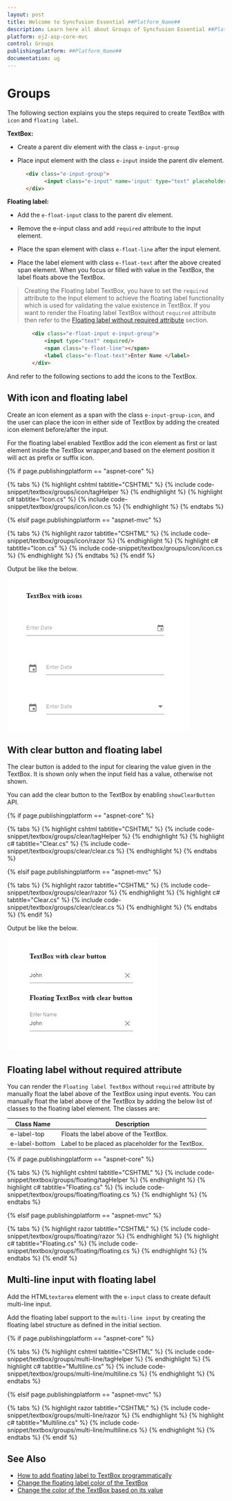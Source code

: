```yaml
---
layout: post
title: Welcome to Syncfusion Essential ##Platform_Name##
description: Learn here all about Groups of Syncfusion Essential ##Platform_Name## widgets based on HTML5 and jQuery.
platform: ej2-asp-core-mvc
control: Groups
publishingplatform: ##Platform_Name##
documentation: ug
---
```



# Groups

The following section explains you the steps required to create TextBox with `icon` and `floating label`.

**TextBox:**

* Create a parent div element with the class `e-input-group`

* Place input element with the class `e-input` inside the parent div element.

```html
      <div class="e-input-group">
            <input class="e-input" name='input' type="text" placeholder="Enter Date"/>
      </div>
```

**Floating label:**

* Add the `e-float-input` class to the parent div element.

* Remove the e-input class and add `required` attribute to the input element.

* Place the span element with class `e-float-line` after the input element.

* Place the label element with class `e-float-text` after the above created span element. When you focus or filled with value in the TextBox, the label floats above the TextBox.

> Creating the Floating label TextBox, you have to set the `required` attribute to the Input element to achieve the floating label functionality which is used for validating the value existence in TextBox. If you want to render the Floating label TextBox without
`required` attribute then refer to the [Floating label without required attribute](#floating-label-without-required-attribute) section.

```html
        <div class="e-float-input e-input-group">
            <input type="text" required/>
            <span class="e-float-line"></span>
            <label class="e-float-text">Enter Name </label>
        </div>
```

And refer to the following sections to add the icons to the TextBox.

## With icon and floating label

Create an icon element as a span with the class `e-input-group-icon`, and the user can place the icon in either side of TextBox by adding the created icon element before/after the input.

For the floating label enabled TextBox add the icon element as first or last element inside the TextBox wrapper,and based on the element position it will act as prefix or suffix icon.

{% if page.publishingplatform == "aspnet-core" %}

{% tabs %}
{% highlight cshtml tabtitle="CSHTML" %}
{% include code-snippet/textbox/groups/icon/tagHelper %}
{% endhighlight %}
{% highlight c# tabtitle="Icon.cs" %}
{% include code-snippet/textbox/groups/icon/icon.cs %}
{% endhighlight %}
{% endtabs %}

{% elsif page.publishingplatform == "aspnet-mvc" %}

{% tabs %}
{% highlight razor tabtitle="CSHTML" %}
{% include code-snippet/textbox/groups/icon/razor %}
{% endhighlight %}
{% highlight c# tabtitle="Icon.cs" %}
{% include code-snippet/textbox/groups/icon/icon.cs %}
{% endhighlight %}
{% endtabs %}
{% endif %}



Output be like the below.

![textbox](./images/textbox-icon.png)

## With clear button and floating label

The clear button is added to the input for clearing the value given in the TextBox.
It is shown only when the input field has a value, otherwise not shown.

You can add the clear button to the TextBox by enabling `showClearButton` API.

{% if page.publishingplatform == "aspnet-core" %}

{% tabs %}
{% highlight cshtml tabtitle="CSHTML" %}
{% include code-snippet/textbox/groups/clear/tagHelper %}
{% endhighlight %}
{% highlight c# tabtitle="Clear.cs" %}
{% include code-snippet/textbox/groups/clear/clear.cs %}
{% endhighlight %}
{% endtabs %}

{% elsif page.publishingplatform == "aspnet-mvc" %}

{% tabs %}
{% highlight razor tabtitle="CSHTML" %}
{% include code-snippet/textbox/groups/clear/razor %}
{% endhighlight %}
{% highlight c# tabtitle="Clear.cs" %}
{% include code-snippet/textbox/groups/clear/clear.cs %}
{% endhighlight %}
{% endtabs %}
{% endif %}



Output be like the below.

![textbox](./images/textbox-clear.png)

## Floating label without required attribute

You can render the `Floating label TextBox` without `required` attribute by manually
float the label above of the TextBox using input events.
You can manually float the label above of the TextBox by adding the below list of
classes to the floating label element. The classes are:

Class Name        | Description
------------------| -------------
  e-label-top     | Floats the label above of the TextBox.
  e-label-bottom  | Label to be placed as placeholder for the TextBox.

{% if page.publishingplatform == "aspnet-core" %}

{% tabs %}
{% highlight cshtml tabtitle="CSHTML" %}
{% include code-snippet/textbox/groups/floating/tagHelper %}
{% endhighlight %}
{% highlight c# tabtitle="Floating.cs" %}
{% include code-snippet/textbox/groups/floating/floating.cs %}
{% endhighlight %}
{% endtabs %}

{% elsif page.publishingplatform == "aspnet-mvc" %}

{% tabs %}
{% highlight razor tabtitle="CSHTML" %}
{% include code-snippet/textbox/groups/floating/razor %}
{% endhighlight %}
{% highlight c# tabtitle="Floating.cs" %}
{% include code-snippet/textbox/groups/floating/floating.cs %}
{% endhighlight %}
{% endtabs %}
{% endif %}



## Multi-line input with floating label

Add the HTML`textarea` element with the `e-input` class to create default multi-line input.

Add the floating label support to the `multi-line input` by creating the floating label structure as defined in the initial section.

{% if page.publishingplatform == "aspnet-core" %}

{% tabs %}
{% highlight cshtml tabtitle="CSHTML" %}
{% include code-snippet/textbox/groups/multi-line/tagHelper %}
{% endhighlight %}
{% highlight c# tabtitle="Multiline.cs" %}
{% include code-snippet/textbox/groups/multi-line/multiline.cs %}
{% endhighlight %}
{% endtabs %}

{% elsif page.publishingplatform == "aspnet-mvc" %}

{% tabs %}
{% highlight razor tabtitle="CSHTML" %}
{% include code-snippet/textbox/groups/multi-line/razor %}
{% endhighlight %}
{% highlight c# tabtitle="Multiline.cs" %}
{% include code-snippet/textbox/groups/multi-line/multiline.cs %}
{% endhighlight %}
{% endtabs %}
{% endif %}



## See Also

* [How to add floating label to TextBox programmatically](./how-to/add-floating-label-to-textbox-programmatically)
* [Change the floating label color of the TextBox](./how-to/change-the-floating-label-color-of-the-textbox)
* [Change the color of the TextBox based on its value](./how-to/change-the-color-of-the-textbox-based-on-its-value)
